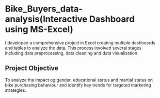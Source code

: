 # Bike_Buyers_data-analysis(Interactive Dashboard using MS-Excel)
I developed a comprehensive project in Excel creating multiple dashboards and tables to analyze the data. This process involved several stages including data preprocessing, data cleaning and data visualization.
## Project Objective
To analyze the impact og gender, educational status and martial status on bike purchasing behaviour and identify key trends for targeted marketing strategies.






